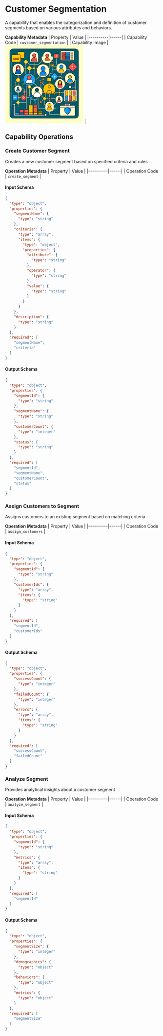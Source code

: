 # Customer Segmentation
A capability that enables the categorization and definition of customer segments based on various attributes and behaviors.

**Capability Metadata**
| Property | Value |
|----------|------|
| Capability Code | `customer_segmentation` |
| Capability Image | ![Customer Segmentation Capability Small Image](./images/customer_segmentation_small.png) |

## Capability Operations

### Create Customer Segment
Creates a new customer segment based on specified criteria and rules

**Operation Metadata**
| Property | Value |
|----------|------|
| Operation Code | `create_segment` |

#### Input Schema
```json Create Customer Segment operation input schema
{
  "type": "object",
  "properties": {
    "segmentName": {
      "type": "string"
    },
    "criteria": {
      "type": "array",
      "items": {
        "type": "object",
        "properties": {
          "attribute": {
            "type": "string"
          },
          "operator": {
            "type": "string"
          },
          "value": {
            "type": "string"
          }
        }
      }
    },
    "description": {
      "type": "string"
    }
  },
  "required": [
    "segmentName",
    "criteria"
  ]
}
```

#### Output Schema
```json Create Customer Segment operation output schema
{
  "type": "object",
  "properties": {
    "segmentId": {
      "type": "string"
    },
    "segmentName": {
      "type": "string"
    },
    "customerCount": {
      "type": "integer"
    },
    "status": {
      "type": "string"
    }
  },
  "required": [
    "segmentId",
    "segmentName",
    "customerCount",
    "status"
  ]
}
```
### Assign Customers to Segment
Assigns customers to an existing segment based on matching criteria

**Operation Metadata**
| Property | Value |
|----------|------|
| Operation Code | `assign_customers` |

#### Input Schema
```json Assign Customers to Segment operation input schema
{
  "type": "object",
  "properties": {
    "segmentId": {
      "type": "string"
    },
    "customerIds": {
      "type": "array",
      "items": {
        "type": "string"
      }
    }
  },
  "required": [
    "segmentId",
    "customerIds"
  ]
}
```

#### Output Schema
```json Assign Customers to Segment operation output schema
{
  "type": "object",
  "properties": {
    "successCount": {
      "type": "integer"
    },
    "failedCount": {
      "type": "integer"
    },
    "errors": {
      "type": "array",
      "items": {
        "type": "string"
      }
    }
  },
  "required": [
    "successCount",
    "failedCount"
  ]
}
```
### Analyze Segment
Provides analytical insights about a customer segment

**Operation Metadata**
| Property | Value |
|----------|------|
| Operation Code | `analyze_segment` |

#### Input Schema
```json Analyze Segment operation input schema
{
  "type": "object",
  "properties": {
    "segmentId": {
      "type": "string"
    },
    "metrics": {
      "type": "array",
      "items": {
        "type": "string"
      }
    }
  },
  "required": [
    "segmentId"
  ]
}
```

#### Output Schema
```json Analyze Segment operation output schema
{
  "type": "object",
  "properties": {
    "segmentSize": {
      "type": "integer"
    },
    "demographics": {
      "type": "object"
    },
    "behaviors": {
      "type": "object"
    },
    "metrics": {
      "type": "object"
    }
  },
  "required": [
    "segmentSize"
  ]
}
```

